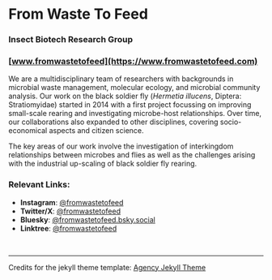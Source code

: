 # **From Waste To Feed**
### Insect Biotech Research Group
### [www.fromwastetofeed](https://www.fromwastetofeed.com)

We are a multidisciplinary team of researchers with backgrounds in microbial waste management, molecular ecology, and microbial community analysis. Our work on the black soldier fly (*Hermetia illucens*, Diptera: Stratiomyidae) started in 2014 with a first project focussing on improving small-scale rearing and investigating microbe-host relationships. Over time, our collaborations also expanded to other disciplines, covering socio-economical aspects and citizen science.

The key areas of our work involve the investigation of interkingdom relationships between microbes and flies as well as the challenges arising with the industrial up-scaling of black soldier fly rearing.

### Relevant Links:
- **Instagram**: [@fromwastetofeed](https://instagram.com/fromwastetofeed)  
- **Twitter/X**: [@fromwastetofeed](https://x.com/fromwastetofeed)  
- **Bluesky**: [@fromwastetofeed.bsky.social](https://bsky.app/profile/fromwastetofeed.bsky.social)  
- **Linktree**: [@fromwastetofeed](https://linktr.ee/fromwastetofeed)  


<br>

***
Credits for the jekyll theme template: [Agency Jekyll Theme](https://github.com/raviriley/agency-jekyll-theme-starter)